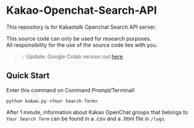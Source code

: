 # Kakao-Openchat-Search-API
This repository is for Kakaotalk Openchat Search API server.

This source code can only be used for research purposes.  
All responsibility for the use of the source code lies with you.

> 💡 Update: Google Colab version out [here](https://colab.research.google.com/drive/17tD7X3g6vRLBqt7xtHrhfr2V6YRRZZnb?usp=sharing).

## Quick Start

Enter this command on Command Prompt/Terminal!

```
python kakao.py <Your Search Term>
```

After 1 minute, information about Kakao OpenChat groups that belongs to `Your Search Term` can be found in a .csv and a .html file in `/logs`.